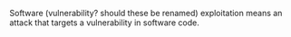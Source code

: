 Software (vulnerability? should these be renamed) exploitation means an attack that targets a vulnerability in software code.